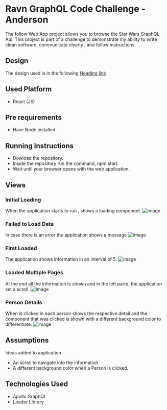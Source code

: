 # Ravn GraphQL Code Challenge - Anderson

The follow Web App project allows you to browse the  Star Wars GraphQL Api. This project is part of a challenge to demonstrate  my ability to write clean software, communicate clearly , and follow instructions. 

## Design
The design used is in the following [Heading link](https://swapi-graphql.netlify.app/ "Link")


## Used Platform
- React (JS)

## Pre requirements
 - Have Node installed.

## Running Instructions
- Dowload the repository.
- Inside the repository run the command, npm start.
- Wait until your browser opens with the web application.

## Views
### Initial Loading
When the application starts to run , shows a loading component.
![image](https://s9.gifyu.com/images/PageLoad.gif)

### Failed to Load Data
In case there is an error the application shows a message
![image](https://i.postimg.cc/SRXc02Vg/Failed-Load.png)

### First  Loaded
The application shows information in an interval of 5. 
![image](https://s9.gifyu.com/images/FirstPageLoad.gif)

### Loaded Multiple Pages
At the end all the information is shown and in the left parte, the application set a scroll.
![image](https://i.postimg.cc/C5307Xzc/Multiple.png)

### Person Details
When is clicked in each person shows the respective detail and the component  that was clicked is shown with a different background color to differentiate.
![image](https://s9.gifyu.com/images/Page.gif)

## Assumptions
Ideas added to application

- An scroll to navigate into the information.
- A different background color when a Person is clicked.

## Technologies Used

- Apollo GraphQL
- Loader Library